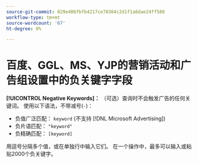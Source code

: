 ```yaml
---
source-git-commit: 029e406fbfb4217ce78364c2d1f1a6dae24ff588
workflow-type: tm+mt
source-wordcount: '67'
ht-degree: 0%

---
```

# 百度、GGL、MS、YJP的营销活动和广告组设置中的负关键字字段

**[!UICONTROL Negative Keywords]：** （可选）查询时不会触发广告的任何关键词。 使用以下语法，不带减号(`-`)：

* 负值广泛匹配： `keyword` (不支持 [!DNL Microsoft Advertising])
* 负片语匹配： `"keyword"`
* 负精确匹配： `[keyword]`

用逗号分隔多个值，或在单独行中输入它们。 在一个操作中，最多可以输入或粘贴2000个负关键字。
